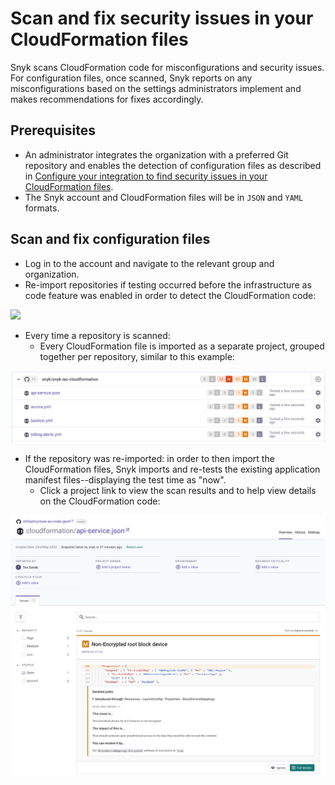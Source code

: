 # Scan and fix security issues in your CloudFormation files

Snyk scans CloudFormation code for misconfigurations and security issues. For configuration files, once scanned, Snyk reports on any misconfigurations based on the settings administrators implement and makes recommendations for fixes accordingly.

## **Prerequisites**

* An administrator integrates the organization with a preferred Git repository and enables the detection of configuration files as described in [Configure your integration to find security issues in your CloudFormation files](https://docs.snyk.io/snyk-infrastructure-as-code/scan-cloudformation-files/configure-your-integration-to-find-security-issues-in-your-cloudformation-files).
* The Snyk account and CloudFormation files will be in `JSON` and `YAML` formats.

## Scan and fix configuration files

* Log in to the account and navigate to the relevant group and organization.
* Re-import repositories if testing occurred before the infrastructure as code feature was enabled in order to detect the CloudFormation code:

![](<../../../.gitbook/assets/screenshot\_2020-07-09\_at\_12.44.03 (1) (1) (3) (3) (2) (1) (1) (1) (1) (1) (1) (1) (1) (1) (1) (1) (1) (1) (1) (1) (1) (1) (1) (1) (1) (1) (1) (1) (1) (1) (1) (1) (1) (1) (1) (1) (1) (1) (1) (1) (1) (1) (1) (1) (1) (1) (1) (1) (1) (1) (1) (1) (1)  (28).png>)

* Every time a repository is scanned:
  * Every CloudFormation file is imported as a separate project, grouped together per repository, similar to this example:

![](<../../../.gitbook/assets/image (32) (1).png>)

* If the repository was re-imported: in order to then import the CloudFormation files, Snyk imports and re-tests the existing application manifest files--displaying the test time as "now".
  * Click a project link to view the scan results and to help view details on the CloudFormation code:

![](<../../../.gitbook/assets/image (139) (1) (1) (1) (2) (1) (1) (1) (1) (1) (1) (1) (1) (1) (1) (2).png>)
